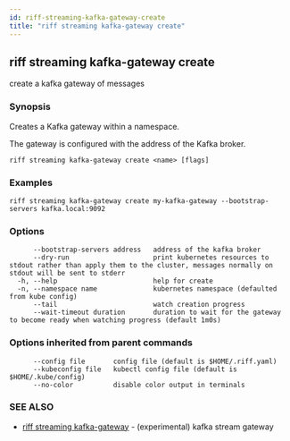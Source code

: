 ```yaml
---
id: riff-streaming-kafka-gateway-create
title: "riff streaming kafka-gateway create"
---
```

## riff streaming kafka-gateway create

create a kafka gateway of messages

### Synopsis

Creates a Kafka gateway within a namespace.

The gateway is configured with the address of the Kafka broker.

```
riff streaming kafka-gateway create <name> [flags]
```

### Examples

```
riff streaming kafka-gateway create my-kafka-gateway --bootstrap-servers kafka.local:9092
```

### Options

```
      --bootstrap-servers address   address of the kafka broker
      --dry-run                     print kubernetes resources to stdout rather than apply them to the cluster, messages normally on stdout will be sent to stderr
  -h, --help                        help for create
  -n, --namespace name              kubernetes namespace (defaulted from kube config)
      --tail                        watch creation progress
      --wait-timeout duration       duration to wait for the gateway to become ready when watching progress (default 1m0s)
```

### Options inherited from parent commands

```
      --config file       config file (default is $HOME/.riff.yaml)
      --kubeconfig file   kubectl config file (default is $HOME/.kube/config)
      --no-color          disable color output in terminals
```

### SEE ALSO

* [riff streaming kafka-gateway](riff_streaming_kafka-gateway.md)	 - (experimental) kafka stream gateway

